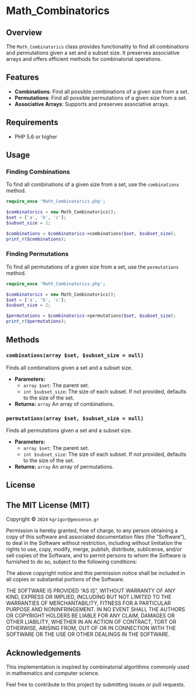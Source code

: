 # Math_Combinatorics

## Overview

The `Math_Combinatorics` class provides functionality to find all combinations and permutations given a set and a subset size. It preserves associative arrays and offers efficient methods for combinatorial operations.

## Features

- **Combinations**: Find all possible combinations of a given size from a set.
- **Permutations**: Find all possible permutations of a given size from a set.
- **Associative Arrays**: Supports and preserves associative arrays.

## Requirements

- PHP 5.6 or higher

## Usage

### Finding Combinations

To find all combinations of a given size from a set, use the `combinations` method.

```php
require_once 'Math_Combinatorics.php';

$combinatorics = new Math_Combinatorics();
$set = ['a', 'b', 'c'];
$subset_size = 2;

$combinations = $combinatorics->combinations($set, $subset_size);
print_r($combinations);
```

### Finding Permutations

To find all permutations of a given size from a set, use the `permutations` method.

```php
require_once 'Math_Combinatorics.php';

$combinatorics = new Math_Combinatorics();
$set = ['a', 'b', 'c'];
$subset_size = 2;

$permutations = $combinatorics->permutations($set, $subset_size);
print_r($permutations);
```

## Methods

### `combinations(array $set, $subset_size = null)`

Finds all combinations given a set and a subset size.

- **Parameters:**
  - `array $set`: The parent set.
  - `int $subset_size`: The size of each subset. If not provided, defaults to the size of the set.
- **Returns:** `array` An array of combinations.

### `permutations(array $set, $subset_size = null)`

Finds all permutations given a set and a subset size.

- **Parameters:**
  - `array $set`: The parent set.
  - `int $subset_size`: The size of each subset. If not provided, defaults to the size of the set.
- **Returns:** `array` An array of permutations.

## License

The MIT License (MIT)
---------------------

Copyright © `2024` `kgrigor@geosense.gr`

Permission is hereby granted, free of charge, to any person
obtaining a copy of this software and associated documentation
files (the “Software”), to deal in the Software without
restriction, including without limitation the rights to use,
copy, modify, merge, publish, distribute, sublicense, and/or sell
copies of the Software, and to permit persons to whom the
Software is furnished to do so, subject to the following
conditions:

The above copyright notice and this permission notice shall be
included in all copies or substantial portions of the Software.

THE SOFTWARE IS PROVIDED “AS IS”, WITHOUT WARRANTY OF ANY KIND,
EXPRESS OR IMPLIED, INCLUDING BUT NOT LIMITED TO THE WARRANTIES
OF MERCHANTABILITY, FITNESS FOR A PARTICULAR PURPOSE AND
NONINFRINGEMENT. IN NO EVENT SHALL THE AUTHORS OR COPYRIGHT
HOLDERS BE LIABLE FOR ANY CLAIM, DAMAGES OR OTHER LIABILITY,
WHETHER IN AN ACTION OF CONTRACT, TORT OR OTHERWISE, ARISING
FROM, OUT OF OR IN CONNECTION WITH THE SOFTWARE OR THE USE OR
OTHER DEALINGS IN THE SOFTWARE.

## Acknowledgements

This implementation is inspired by combinatorial algorithms commonly used in mathematics and computer science.

Feel free to contribute to this project by submitting issues or pull requests.
